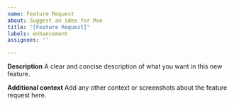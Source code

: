 ```yaml
---
name: Feature Request
about: Suggest an idea for Mue
title: "[Feature Request]"
labels: enhancement
assignees: ''

---
```


**Description**
A clear and concise description of what you want in this new feature.

**Additional context**
Add any other context or screenshots about the feature request here.
